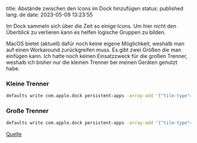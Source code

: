 title: Abstände zwischen den Icons im Dock hinzufügen
status: published
lang: de
date: 2023-05-09 13:23:55

Im Dock sammeln sich über die Zeit so einige Icons. Um hier nicht den Überblick zu verlieren kann es helfen logische Gruppen zu bilden.

MacOS bietet (aktuell) dafür noch keine eigene Möglichkeit, weshalb man auf einen Workaround zurückgreifen muss. Es gibt zwei Größen die man einfügen kann. Ich hatte noch keinen Einsatzzweck für die großen Trenner, weshalb ich bisher nur die kleinen Trenner bei meinen Geräten genutzt habe.

### Kleine Trenner
```bash
defaults write com.apple.dock persistent-apps -array-add '{"tile-type"="small-spacer-tile";}'; killall Dock
```

### Große Trenner
```bash
defaults write com.apple.dock persistent-apps -array-add '{"tile-type"="spacer-tile";}'; killall Dock
```

[Quelle](https://chrispennington.blog/blog/add-spacer-in-macos-dock/)